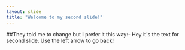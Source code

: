 ```yaml
---
layout: slide
title: "Welcome to my second slide!"
---
```

##They told me to change but I prefer it this way:- Hey it's the text for second slide.
Use the left arrow to go back!
